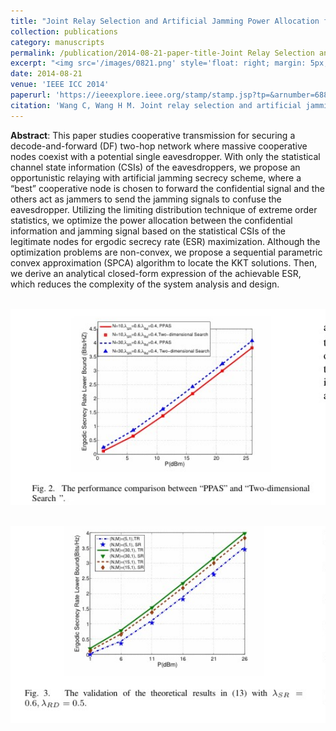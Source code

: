 ```yaml
---
title: "Joint Relay Selection and Artificial Jamming Power Allocation for Secure DF Relay Networks"
collection: publications
category: manuscripts
permalink: /publication/2014-08-21-paper-title-Joint Relay Selection and Artificial Jamming Power Allocation for Secure DF Relay Networks
excerpt: "<img src='/images/0821.png' style='float: right; margin: 5px;'>This paper proposes a joint relay selection and artificial jamming power allocation scheme for secure decode-and-forward (DF) relay networks. The authors aim to maximize the ergodic secrecy rate (ESR) by optimizing the power allocation between the confidential information and jamming signals, using only statistical channel state information (CSI) of the eavesdropper."
date: 2014-08-21
venue: 'IEEE ICC 2014'
paperurl: 'https://ieeexplore.ieee.org/stamp/stamp.jsp?tp=&arnumber=6881301'
citation: 'Wang C, Wang H M. Joint relay selection and artificial jamming power allocation for secure DF relay networks[C]//2014 IEEE International Conference on Communications Workshops (ICC). IEEE, 2014: 819-824.'
---
```




**Abstract**: This paper studies cooperative transmission for securing a decode-and-forward (DF) two-hop network where massive cooperative nodes coexist with a potential single eavesdropper. With only the statistical channel state information (CSIs) of the eavesdroppers, we propose an opportunistic relaying with artificial jamming secrecy scheme, where a “best” cooperative node is chosen to forward the confidential signal and the others act as jammers to send the jamming signals to confuse the eavesdropper. Utilizing the limiting distribution technique of extreme order statistics, we optimize the power allocation between the confidential information and jamming signal based on the statistical CSIs of the legitimate nodes for ergodic secrecy rate (ESR) maximization. Although the optimization problems are non-convex, we propose a sequential parametric convex approximation (SPCA) algorithm to locate the KKT solutions. Then, we derive an analytical closed-form expression of the achievable ESR, which reduces the complexity of the system analysis and design.



<br/><img src='/images/JRS.png' width = "600">

<br/><img src='/images/JRS1.png' width = "600">
